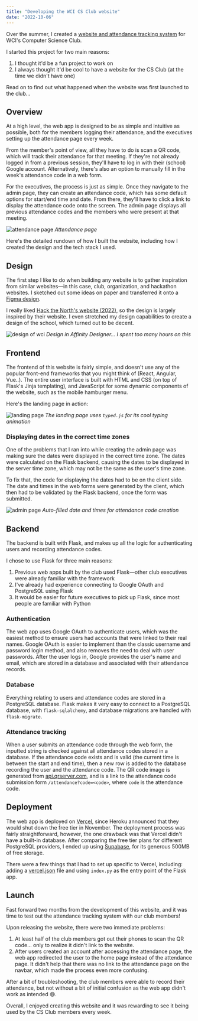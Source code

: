 ```yaml
---
title: "Developing the WCI CS Club website"
date: "2022-10-06"
---
```


Over the summer, I created a [website and attendance tracking system](https://wcics.vercel.app/) for WCI's Computer Science Club.

I started this project for two main reasons:
1. I thought it'd be a fun project to work on
2. I always thought it'd be cool to have a website for the CS Club (at the time we didn't have one)

Read on to find out what happened when the website was first launched to the club...

## Overview

At a high level, the web app is designed to be as simple and intuitive as possible, both for the members logging their attendance, and the executives setting up the attendance page every week.

From the member's point of view, all they have to do is scan a QR code, which will track their attendance for that meeting. If they're not already logged in from a previous session, they'll have to log in with their (school) Google account. Alternatively, there's also an option to manually fill in the week's attendance code in a web form.

For the executives, the process is just as simple. Once they navigate to the admin page, they can create an attendance code, which has some default options for start/end time and date. From there, they'll have to click a link to display the attendance code onto the screen. The admin page displays all previous attendance codes and the members who were present at that meeting.

![attendance page](/images/writing/cs-club-website/attendancepage.png)
*Attendance page*

Here's the detailed rundown of how I built the website, including how I created the design and the tech stack I used.

## Design

The first step I like to do when building any website is to gather inspiration from similar websites—in this case, club, organization, and hackathon websites. I sketched out some ideas on paper and transferred it onto a [Figma design](https://www.figma.com/file/hg6c6uV6qIi4PIuG1kADzR/CS-Club-Home-Page-Initial-Design?node-id=0%3A1&t=OTOMsceAPLxiDDYY-1).

I really liked [Hack the North's website (2022)](https://hackthenorth.com/), so the design is largely inspired by their website. I even stretched my design capabilities to create a design of the school, which turned out to be decent.

![design of wci](/images/writing/cs-club-website/schooldesign.png)
*Design in Affinity Designer... I spent too many hours on this*

## Frontend

The frontend of this website is fairly simple, and doesn't use any of the popular front-end frameworks that you might think of (React, Angular, Vue..). The entire user interface is built with HTML and CSS (on top of Flask's Jinja templating), and JavaScript for some dynamic components of the website, such as the mobile hamburger menu.

Here's the landing page in action:

![landing page](/images/writing/cs-club-website/landingpage.gif)
*The landing page uses `typed.js` for its cool typing animation*

### Displaying dates in the correct time zones

One of the problems that I ran into while creating the admin page was making sure the dates were displayed in the correct time zone. The dates were calculated on the Flask backend, causing the dates to be displayed in the server time zone, which may not be the same as the user's time zone.

To fix that, the code for displaying the dates had to be on the client side. The date and times in the web forms were generated by the client, which then had to be validated by the Flask backend, once the form was submitted.

![admin page](/images/writing/cs-club-website/adminpage.png)
*Auto-filled date and times for attendance code creation*

## Backend

The backend is built with Flask, and makes up all the logic for authenticating users and recording attendance codes. 

I chose to use Flask for three main reasons:
1. Previous web apps built by the club used Flask—other club executives were already familiar with the framework
2. I've already had experience connecting to Google OAuth and PostgreSQL using Flask
3. It would be easier for future executives to pick up Flask, since most people are familiar with Python

### Authentication

The web app uses Google OAuth to authenticate users, which was the easiest method to ensure users had accounts that were linked to their real names. Google OAuth is easier to implement than the classic username and password login method, and also removes the need to deal with user passwords. After the user logs in, Google provides the user's name and email, which are stored in a database and associated with their attendance records.

### Database

Everything relating to users and attendance codes are stored in a PostgreSQL database. Flask makes it very easy to connect to a PostgreSQL database, with `flask-sqlalchemy`, and database migrations are handled with `flask-migrate`.

### Attendance tracking

When a user submits an attendance code through the web form, the inputted string is checked against all attendance codes stored in a database. If the attendance code exists and is valid (the current time is between the start and end time), then a new row is added to the database recording the user and the attendance code. The QR code image is generated from [api.qrserver.com](https://api.qrserver.com/v1/create-qr-code/?size=200x200&data=hello), and is a link to the attendance code submission form `/attendance?code=<code>`, where `code` is the attendance code.

## Deployment

The web app is deployed on [Vercel](https://vercel.com/), since Heroku announced that they would shut down the free tier in November. The deployment process was fairly straightforward, however, the one drawback was that Vercel didn't have a built-in database. After comparing the free tier plans for different PostgreSQL providers, I ended up using [Supabase](https://supabase.com/), for its generous 500MB of free storage.

There were a few things that I had to set up specific to Vercel, including: adding a [vercel.json](https://github.com/MiniCube11/wcics/blob/main/vercel.json) file and using `index.py` as the entry point of the Flask app. 

## Launch

Fast forward two months from the development of this website, and it was time to test out the attendance tracking system with our club members! 

Upon releasing the website, there were two immediate problems:
1. At least half of the club members got out their phones to scan the QR code... only to realize it didn't link to the website.
2. After users created an account after accessing the attendance page, the web app redirected the user to the home page instead of the attendance page. It didn't help that there was no link to the attendance page on the navbar, which made the process even more confusing.

After a bit of troubleshooting, the club members were able to record their attendance, but not without a bit of initial confusion as the web app didn't work as intended 😅.

Overall, I enjoyed creating this website and it was rewarding to see it being used by the CS Club members every week.